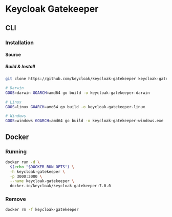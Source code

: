 # Keycloak Gatekeeper

## CLI

### Installation

#### Source

##### Build & Install

```sh
git clone https://github.com/keycloak/keycloak-gatekeeper keycloak-gatekeeper && cd "$_"
```

```sh
# Darwin
GOOS=darwin GOARCH=amd64 go build -o keycloak-gatekeeper-darwin

# Linux
GOOS=linux GOARCH=amd64 go build -o keycloak-gatekeeper-linux

# Windows
GOOS=windows GOARCH=amd64 go build -o keycloak-gatekeeper-windows.exe
```

## Docker

### Running

```sh
docker run -d \
  $(echo "$DOCKER_RUN_OPTS") \
  -h keycloak-gatekeeper \
  -p 3000:3000 \
  --name keycloak-gatekeeper \
  docker.io/keycloak/keycloak-gatekeeper:7.0.0
```

### Remove

```sh
docker rm -f keycloak-gatekeeper
```
